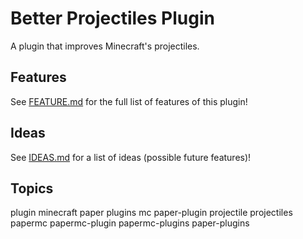 # Better Projectiles Plugin

A plugin that improves Minecraft's projectiles.

## Features

See [FEATURE.md](./FEATURES.md) for the full list of features of this plugin!

## Ideas

See [IDEAS.md](./IDEAS.md) for a list of ideas (possible future features)!

## Topics

plugin minecraft paper plugins mc paper-plugin projectile projectiles papermc papermc-plugin papermc-plugins paper-plugins

